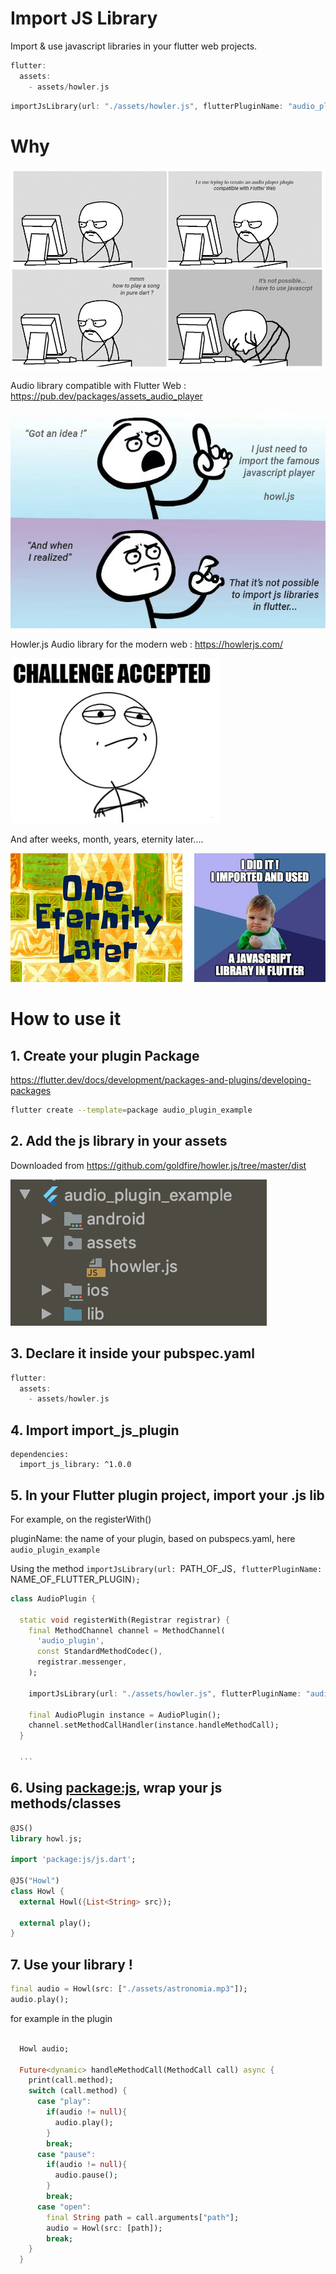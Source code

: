 # Import JS Library

Import & use javascript libraries in your flutter web projects.

```dart
flutter:
  assets:
    - assets/howler.js
```

```dart
importJsLibrary(url: "./assets/howler.js", flutterPluginName: "audio_plugin_example");
```

# Why

[![meme](./meme/meme_pc_grid.png)]()

Audio library compatible with Flutter Web : https://pub.dev/packages/assets_audio_player

[![meme](./meme/meme_idea_quote.png)]()

Howler.js Audio library for the modern web : https://howlerjs.com/

[![meme](./meme/meme_challenge_accepted.png)]()

And after weeks, month, years, eternity later....

[![meme](./meme/eternity_success.png)]()

# How to use it

## 1. Create your plugin Package

https://flutter.dev/docs/development/packages-and-plugins/developing-packages

```sh
flutter create --template=package audio_plugin_example
```

## 2. Add the js library in your assets

Downloaded from https://github.com/goldfire/howler.js/tree/master/dist

[![meme](./medias/add_into_assets.png)]()

## 3. Declare it inside your pubspec.yaml

```dart
flutter:
  assets:
    - assets/howler.js
```

## 4. Import import_js_plugin

```
dependencies:
  import_js_library: ^1.0.0
```

## 5. In your Flutter plugin project, import your .js lib

For example, on the registerWith()

pluginName: the name of your plugin, based on pubspecs.yaml, here `audio_plugin_example`

Using the method `importJsLibrary(url: `PATH_OF_JS`, flutterPluginName: `NAME_OF_FLUTTER_PLUGIN`);`

```dart
class AudioPlugin {

  static void registerWith(Registrar registrar) {
    final MethodChannel channel = MethodChannel(
      'audio_plugin',
      const StandardMethodCodec(),
      registrar.messenger,
    );

    importJsLibrary(url: "./assets/howler.js", flutterPluginName: "audio_plugin_example");
    
    final AudioPlugin instance = AudioPlugin();
    channel.setMethodCallHandler(instance.handleMethodCall);
  }
   
  ...
```

## 6. Using [package:js](https://pub.dev/packages/js), wrap your js methods/classes

```dart
@JS()
library howl.js;

import 'package:js/js.dart';

@JS("Howl")
class Howl {
  external Howl({List<String> src}); 

  external play();
}
```

## 7. Use your library !

```dart
final audio = Howl(src: ["./assets/astronomia.mp3"]);
audio.play();
```

for example in the plugin

```dart

  Howl audio;

  Future<dynamic> handleMethodCall(MethodCall call) async {
    print(call.method);
    switch (call.method) {
      case "play":
        if(audio != null){
          audio.play();
        }
        break;
      case "pause":
        if(audio != null){
          audio.pause();
        }
        break;
      case "open":
        final String path = call.arguments["path"];
        audio = Howl(src: [path]);
        break;
    }
  }
```








